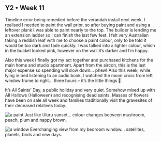 ## Y2 • Week 11
Timeline error being remedied before the verandah install next week. I realised I needed to paint the wall prior, so after buying paint and using a leftover plank I was able to paint nearly to the top. The builder is lending me an extension ladder so I can finish the last few feet. I felt very Australian taking a reddish leaf with me to choose a paint colour, only to be told it would be too dark and fade quickly. I was talked into a lighter colour, which in the bucket looked pink, however on the wall it’s darker and I’m happy.

Also this week I finally got my act together and purchased kitchens for the main home and studio apartment. Apart from the aircon, this is the last major expense so spending will slow down… phew! Also this week, while lying in bed listening to an audio book, I watched the moon cross from left window frame to right… three hours – it’s the little things 🤩

It’s All Saints' Day, a public holiday and very quiet. Somehow mixed up with All Hallows (Halloween) and recognising dead saints. Masses of flowers have been on sale all week and families traditionally visit the gravesites of their deceased relatives today.

![a paint](https://github.com/user-attachments/assets/7c63a4d7-e3eb-4896-8df8-e4adec928dfb)
Just like Uluru sunset... colour changes between mushroom, peach, plum and nappy brown.

![a window](https://github.com/user-attachments/assets/35be7e66-fc1b-4b52-b945-045adbc84e85)
Everchanging view from my bedroom window... satellites, planets, birds and new days.
